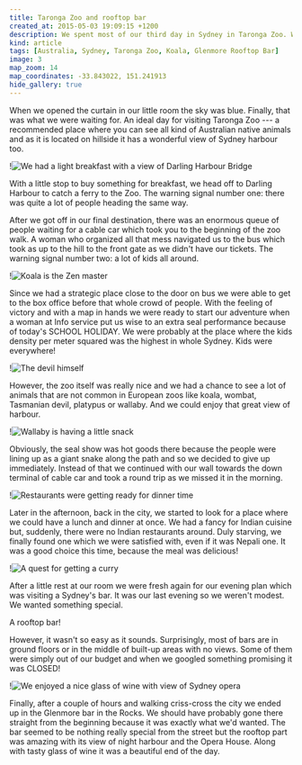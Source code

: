 ```yaml
---
title: Taronga Zoo and rooftop bar
created_at: 2015-05-03 19:09:15 +1200
description: We spent most of our third day in Sydney in Taronga Zoo. We started with a light breakfast in the morning at wharf and took a ferry there. In the evening we went to the famous Glenmore rooftop bar at Rocks.
kind: article
tags: [Australia, Sydney, Taronga Zoo, Koala, Glenmore Rooftop Bar]
image: 3
map_zoom: 14
map_coordinates: -33.843022, 151.241913
hide_gallery: true
---
```


When we opened the curtain in our little room the sky was blue. Finally, that was what we were waiting for. An ideal day for visiting Taronga Zoo --- a recommended place where you can see all kind of Australian native animals and as it is located on hillside it has a wonderful view of Sydney harbour too.

!![We had a light breakfast with a view of Darling Harbour Bridge](1)

With a little stop to buy something for breakfast, we head off to Darling Harbour to catch a ferry to the Zoo. The warning signal number one: there was quite a lot of people heading the same way.

After we got off in our final destination, there was an enormous queue of people waiting for a cable car which took you to the beginning of the zoo walk. A woman who organized all that mess navigated us to the bus which took as up to the hill to the front gate as we didn't have our tickets. The warning signal number two: a lot of kids all around.

!![Koala is the Zen master](2)

Since we had a strategic place close to the door on bus we were able to get to the box office before that whole crowd of people. With the feeling of victory and with a map in hands we were ready to start our adventure when a woman at Info service put us wise to an extra seal performance because of today's SCHOOL HOLIDAY. We were probably at the place where the kids density per meter squared was the highest in whole Sydney. Kids were everywhere!

!![The devil himself](4)

However, the zoo itself was really nice and we had a chance to see a lot of animals that are not common in European zoos like koala, wombat, Tasmanian devil, platypus or wallaby. And we could enjoy that great view of harbour.

!![Wallaby is having a little snack](5)

Obviously, the seal show was hot goods there because the people were lining up as a giant snake along the path and so we decided to give up immediately. Instead of that we continued with our wall towards the down terminal of cable car and took a round trip as we missed it in the morning.

!![Restaurants were getting ready for dinner time](6)

Later in the afternoon, back in the city, we started to look for a place where we could have a lunch and dinner at once. We had a fancy for Indian cuisine but, suddenly, there were no Indian restaurants around. Duly starving, we finally found one which we were satisfied with, even if it was Nepali one. It was a good choice this time, because the meal was delicious!

!![A quest for getting a curry](7)

After a little rest at our room we were fresh again for our evening plan which was visiting a Sydney's bar. It was our last evening so we weren't modest. We wanted something special.

A rooftop bar!

However, it wasn't so easy as it sounds. Surprisingly, most of bars are in ground floors or in the middle of built-up areas with no views. Some of them were simply out of our budget and when we googled something promising it was CLOSED!

!![We enjoyed a nice glass of wine with view of Sydney opera](8)

Finally, after a couple of hours and walking criss-cross the city we ended up in the Glenmore bar in the Rocks. We should have probably gone there straight from the beginning because it was exactly what we'd wanted. The bar seemed to be nothing really special from the street but the rooftop part was amazing with its view of night harbour and the Opera House. Along with tasty glass of wine it was a beautiful end of the day.
